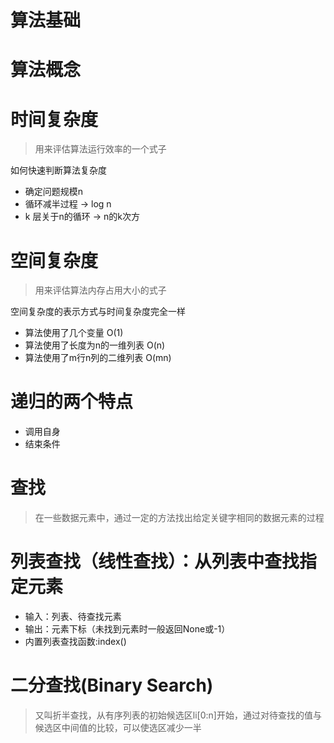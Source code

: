 # 算法基础

# 算法概念

# 时间复杂度
> 用来评估算法运行效率的一个式子

如何快速判断算法复杂度

- 确定问题规模n
- 循环减半过程 -> log n
- k 层关于n的循环 -> n的k次方

# 空间复杂度
> 用来评估算法内存占用大小的式子

空间复杂度的表示方式与时间复杂度完全一样

- 算法使用了几个变量 O(1)
- 算法使用了长度为n的一维列表 O(n)
- 算法使用了m行n列的二维列表 O(mn)

# 递归的两个特点

- 调用自身
- 结束条件

# 查找
> 在一些数据元素中，通过一定的方法找出给定关键字相同的数据元素的过程

# 列表查找（线性查找）：从列表中查找指定元素
- 输入：列表、待查找元素
- 输出：元素下标（未找到元素时一般返回None或-1）
- 内置列表查找函数:index()

# 二分查找(Binary Search)
> 又叫折半查找，从有序列表的初始候选区li[0:n]开始，通过对待查找的值与候选区中间值的比较，可以使选区减少一半
